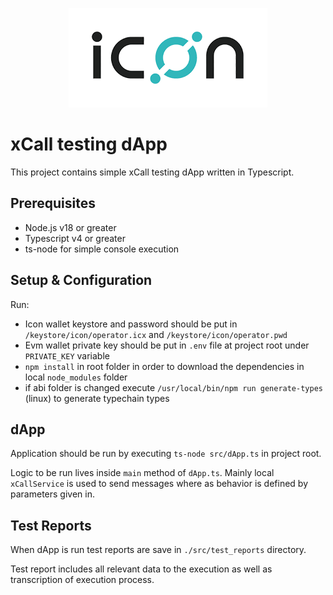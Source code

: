 <p align="center">
  <img 
    src="./icon_img.png" 
    alt="Icon logo">
</p>

# xCall testing dApp

This project contains simple xCall testing dApp written in Typescript. 

## Prerequisites

- Node.js v18 or greater
- Typescript v4 or greater
- ts-node for simple console execution

## Setup & Configuration

Run:
- Icon wallet keystore and password should be put in `/keystore/icon/operator.icx` and `/keystore/icon/operator.pwd`
- Evm wallet private key should be put in `.env` file at project root under `PRIVATE_KEY` variable
- `npm install` in root folder in order to download the dependencies in local `node_modules` folder
- if abi folder is changed execute `/usr/local/bin/npm run generate-types` (linux) to generate typechain types


## dApp

Application should be run by executing `ts-node src/dApp.ts` in project root.

Logic to be run lives inside `main` method of `dApp.ts`.
Mainly local `xCallService` is used to send messages where as behavior is defined by parameters given in.

## Test Reports

When dApp is run test reports are save in `./src/test_reports` directory.

Test report includes all relevant data to the execution as well as transcription of execution process.
